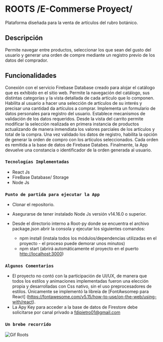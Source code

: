 # ROOTS /E-Commerse Proyect/

Plataforma diseñada para la venta de artículos del rubro botánico.

## Descripción

Permite navegar entre productos, seleccionar los que sean del gusto del usuario y generar una orden de compre mediante un registro previo de los datos del comprador. 

## Funcionalidades

Conexión con el servicio Firebase Database creado para alojar el catálogo que es exhibido en el sitio web.
Permite la navegación del catálogo, sus distintas categorías y la vista detallada de cada artículo que lo componen.
Habilita al usuario a hacer una selección de artículos de su interés y precisar una cantidad da artículos a comprar.
Implementa un formulario de datos personales para registro del usuario. Establece mecanismos de validación de los datos requeridos.
Desde la vista del carrito permite modificar la selección realizada en primera instancia de productos actualizando de manera inmendiata los valores parciales de los artículos y total de la compra.
Una vez validado los datos de registro, habilita la opción de generar la orden de compro con los artículos seleccionados. Cada orden es remitida a la base de datos de Firebase Databes. 
Finalmente, la App devuelve una constancia o identificador de la orden generada al usuario. 

### `Tecnologías Implementadas`

 - React Js
 - FireBase Database/ Storage
 - Node Js

### `Punto de partida para ejecutar la App`

- Clonar el repositorio.
- Asegurarse de tener instalado Node Js versión v14.16.0 o superior. 
- Desde el directorio interno a Root-py donde se encuentra el archivo package.json abrir la consola y ejecutar los siguientes comandos:

    - npm install
    (instala todos los módulos/dependencias utilizadas en el proyecto - el proceso puede demorar unos minutos)
    - npm start
    (abrirá automáticamente el proyecto en el puerto    [http://localhost:3000](http://localhost:3000))

### `Algunos Comentarios`
- El proyecto no contó con la participación de UI/UX, de manera que todos los estilos y animaciones implementadas fueron una elección propia y desarrolladas con Css nativo, sin el uso preprocesadores de estilos. Únicamente se implementó la libreía de [FontAwsomep para React] (https://fontawesome.com/v5.15/how-to-use/on-the-web/using-with/react). 
- La Apy Key para acceder a la base de datos de Firestore debe solicitarse por canal privado a fdipietro01@gmail.com   


### `Un brebe recorrido`

![Gif Roots](https://firebasestorage.googleapis.com/v0/b/roots-stor.appspot.com/o/Roots%20Py.gif?alt=media&token=2e75b122-628b-4ca3-8a1f-f09affd748f1)







